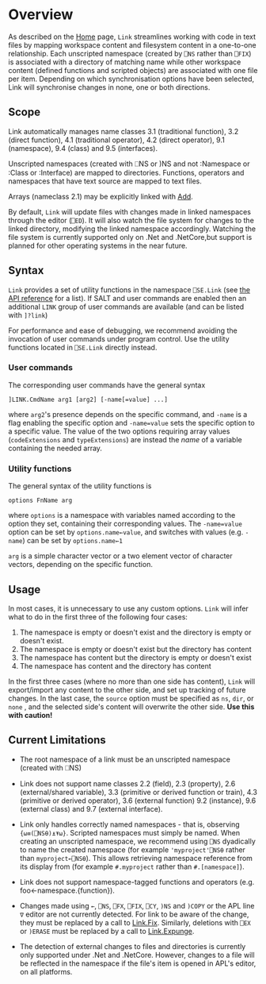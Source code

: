 # Overview

As described on the [Home](Home.md) page, `Link` streamlines working with code in text files by mapping workspace content and filesystem content in a one-to-one relationship. Each unscripted namespace (created by `⎕NS` rather than `⎕FIX`) is associated with a directory of matching name while other workspace content (defined functions and scripted objects) are associated with one file per item. Depending on which synchronisation options have been
selected, Link will synchronise changes in none, one or both directions.

## Scope

Link automatically manages name classes 3.1 (traditional function), 3.2 (direct function), 4.1 (traditional operator), 4.2 (direct operator), 9.1 (namespace), 9.4 (class) and 9.5 (interfaces).

Unscripted namespaces (created with ⎕NS or )NS and not :Namespace or :Class or :Interface) are mapped to directories. Functions, operators and namespaces that have text source are mapped to text files.

Arrays (nameclass 2.1) may be explicitly linked with [Add](Link.Add.md).

By default, `Link` will update files with changes made in linked namespaces through the editor (`⎕ED`). It will also watch the file system for changes to the linked directory, modifying the linked namespace accordingly. Watching the file system is currently supported only on .Net and .NetCore,but support is planned for other operating systems in the near future.


## Syntax

`Link` provides a set of utility functions in the namespace `⎕SE.Link` (see [the API reference](API.md) for a list). If SALT and user commands are enabled then an additional `LINK` group of user commands are available (and can be listed with `]?link`)

For performance and ease of debugging, we recommend avoiding the invocation of user commands under program control. Use the utility functions located in `⎕SE.Link` directly instead.

### User commands

The corresponding user commands have the general syntax
```
]LINK.CmdName arg1 [arg2] [-name[=value] ...]
```
where `arg2`'s presence depends on the specific command, and `-name` is a flag enabling the specific option and `-name=value` sets the specific option to a specific value. The value of the two options requiring array values (`codeExtensions` and `typeExtensions`) are instead the *name* of a variable containing the needed array.

### Utility functions

The general syntax of the utility functions is

```apl
options FnName arg
```
where `options` is a namespace with variables named according to the option they set, containing their corresponding values. The `-name=value` option can be set by `options.name←value`, and switches with values (e.g. `-name`) can be set by `options.name←1`

`arg` is a simple character vector or a two element vector of character vectors, depending on the specific function.


## Usage

In most cases, it is unnecessary to use any custom options. `Link` will infer what to do in the first three of the following four cases:

1. The namespace is empty or doesn't exist and the directory is empty or doesn't exist.
1. The namespace is empty or doesn't exist but the directory has content
1. The namespace has content but the directory is empty or doesn't exist
1. The namespace has content and the directory has content

In the first three cases (where no more than one side has content), `Link` will export/import any content to the other side, and set up tracking of future changes. In the last case, the `source` option must be specified as `ns`, `dir`, or `none` , and the selected side's content will overwrite the other side. **Use this with caution!**

## Current Limitations

* The root namespace of a link must be an unscripted namespace (created with ⎕NS)

* Link does not support name classes 2.2 (field), 2.3 (property), 2.6 (external/shared variable), 3.3 (primitive or derived function or train), 4.3 (primitive or derived operator), 3.6 (external function) 9.2 (instance), 9.6 (external class) and 9.7 (external interface).

* Link only handles correctly named namespaces - that is, observing `{⍵≡(⎕NS⍬)⍎⍕⍵}`. Scripted namespaces must simply be named. When creating an unscripted namespace, we recommend using `⎕NS` dyadically to name the created namespace (for example `'myproject'⎕NS⍬` rather than `myproject←⎕NS⍬`). This allows retrieving namespace reference from its display from (for example `#.myproject` rather than `#.[namespace]`).

* Link does not support namespace-tagged functions and operators (e.g. foo←namespace.{function}).

* Changes made using `←`, `⎕NS`, `⎕FX`, `⎕FIX`, `⎕CY`, `)NS` and `)COPY` or the APL line `∇` editor are not currently detected. For link to be aware of the change, they must be replaced by a call to [Link.Fix](Link.Fix.md). Similarly, deletions with `⎕EX` or `)ERASE` must be replaced by a call to [Link.Expunge](Link.Expunge.md).

* The detection of external changes to files and directories is currently only supported under .Net and .NetCore. However, changes to a file will be reflected in the namespace if the file's item is opened in APL's editor, on all platforms.









